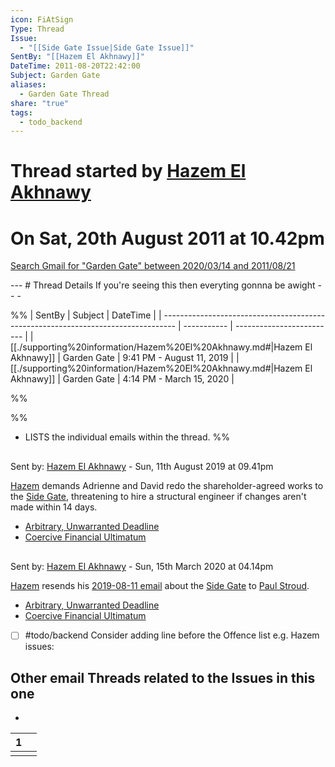 ```yaml
---
icon: FiAtSign
Type: Thread
Issue:
  - "[[Side Gate Issue|Side Gate Issue]]"
SentBy: "[[Hazem El Akhnawy]]"
DateTime: 2011-08-20T22:42:00
Subject: Garden Gate
aliases:
  - Garden Gate Thread
share: "true"
tags:
  - todo_backend
---
```

# Thread started by [Hazem El Akhnawy](./supporting%2520information/Hazem%2520El%2520Akhnawy.md#)
<p><span><h1 data-heading="On Sat, 20th August 2011 at 10.42pm">On Sat, 20th August 2011 at 10.42pm</h1></span></p>
<p><span><p><a data-tooltip-position="top" aria-label="https://mail.google.com/mail/u/0/#search/subject%3A(Garden%20Gate)+after%3A2020%2F03%2F14+before%3A2011%2F08%2F21" rel="noopener" class="external-link" href="https://mail.google.com/mail/u/0/#search/subject%3A(Garden%20Gate)+after%3A2020%2F03%2F14+before%3A2011%2F08%2F21" target="_blank">Search Gmail for "Garden Gate" between 2020/03/14 and 2011/08/21</a></p></span></p>
---
# Thread Details
If you're seeing this then everyting gonnna be awight
- - - 

%%
| SentBy                                                                            | Subject     | DateTime                  |
| --------------------------------------------------------------------------------- | ----------- | ------------------------- |
| [[./supporting%20information/Hazem%20El%20Akhnawy.md#\|Hazem El Akhnawy]] | Garden Gate | 9:41 PM - August 11, 2019 |
| [[./supporting%20information/Hazem%20El%20Akhnawy.md#\|Hazem El Akhnawy]] | Garden Gate | 4:14 PM - March 15, 2020  |

%%

%%
- LISTS the individual emails within the thread.
%%
<p><span><div data-callout-metadata="" data-callout-fold="" data-callout="error" class="callout node-insert-event drop-shadow"><div class="callout-title"><div class="callout-icon"><svg width="16" height="16"></svg></div><div class="callout-title-inner">Sent by: <a data-tooltip-position="top" aria-label="50 Queens Avenue/emails/2019-08-11 21.41 ~ Hazem to David &amp; Adrienne (Garden Gate).md" data-href="50 Queens Avenue/emails/2019-08-11 21.41 ~ Hazem to David &amp; Adrienne (Garden Gate).md" href="50 Queens Avenue/emails/2019-08-11 21.41 ~ Hazem to David &amp; Adrienne (Garden Gate).md" class="internal-link" target="_blank" rel="noopener">Hazem El Akhnawy</a> - Sun, 11th August 2019 at 09.41pm</div></div><div class="callout-content">
<p><a data-tooltip-position="top" aria-label="Hazem El Akhnawy" data-href="Hazem El Akhnawy" href="Hazem El Akhnawy" class="internal-link" target="_blank" rel="noopener">Hazem</a> demands Adrienne and David redo the shareholder-agreed works to the <a data-tooltip-position="top" aria-label="Side Gate Issue" data-href="Side Gate Issue" href="Side Gate Issue" class="internal-link" target="_blank" rel="noopener">Side Gate</a>, threatening to hire a structural engineer if changes aren't made within 14 days.</p>
<ul>
<li><a data-href="Arbitrary, Unwarranted Deadline" href="Arbitrary, Unwarranted Deadline" class="internal-link" target="_blank" rel="noopener">Arbitrary, Unwarranted Deadline</a></li>
<li><a data-href="Coercive Financial Ultimatum" href="Coercive Financial Ultimatum" class="internal-link" target="_blank" rel="noopener">Coercive Financial Ultimatum</a></li>
</ul>
</div></div></span></p><p><span><div data-callout-metadata="" data-callout-fold="" data-callout="error" class="callout node-insert-event drop-shadow"><div class="callout-title"><div class="callout-icon"><svg width="16" height="16"></svg></div><div class="callout-title-inner">Sent by: <a data-tooltip-position="top" aria-label="50 Queens Avenue/emails/2020-03-15 Fw. Garden Gate.md" data-href="50 Queens Avenue/emails/2020-03-15 Fw. Garden Gate.md" href="50 Queens Avenue/emails/2020-03-15 Fw. Garden Gate.md" class="internal-link" target="_blank" rel="noopener">Hazem El Akhnawy</a> - Sun, 15th March 2020 at 04.14pm</div></div><div class="callout-content">
<p><a data-tooltip-position="top" aria-label="Hazem El Akhnawy" data-href="Hazem El Akhnawy" href="Hazem El Akhnawy" class="internal-link" target="_blank" rel="noopener">Hazem</a> resends his <a data-tooltip-position="top" aria-label="2019-08-11 21.41 ~ Hazem to David &amp; Adrienne (Garden Gate)" data-href="2019-08-11 21.41 ~ Hazem to David &amp; Adrienne (Garden Gate)" href="2019-08-11 21.41 ~ Hazem to David &amp; Adrienne (Garden Gate)" class="internal-link" target="_blank" rel="noopener">2019-08-11 email</a> about the <a data-tooltip-position="top" aria-label="Side Gate Issue" data-href="Side Gate Issue" href="Side Gate Issue" class="internal-link" target="_blank" rel="noopener">Side Gate</a> to <a data-href="Paul Stroud" href="Paul Stroud" class="internal-link" target="_blank" rel="noopener">Paul Stroud</a>.</p>
<ul>
<li><a data-href="Arbitrary, Unwarranted Deadline" href="Arbitrary, Unwarranted Deadline" class="internal-link" target="_blank" rel="noopener">Arbitrary, Unwarranted Deadline</a></li>
<li><a data-href="Coercive Financial Ultimatum" href="Coercive Financial Ultimatum" class="internal-link" target="_blank" rel="noopener">Coercive Financial Ultimatum</a></li>
</ul>
</div></div></span></p>

- [ ] #todo/backend Consider adding line before the Offence list e.g. Hazem issues:
## Other email Threads related to the Issues in this one
<div><ul class="dataview list-view-ul"><li><span></span></li></ul></div>
<div><table class="dataview table-view-table"><thead class="table-view-thead"><tr class="table-view-tr-header"><th class="table-view-th"><span></span><span class="dataview small-text">1</span></th><th class="table-view-th"><span></span></th></tr></thead><tbody class="table-view-tbody"><tr><td><span></span></td><td><span></span></td></tr></tbody></table></div>
